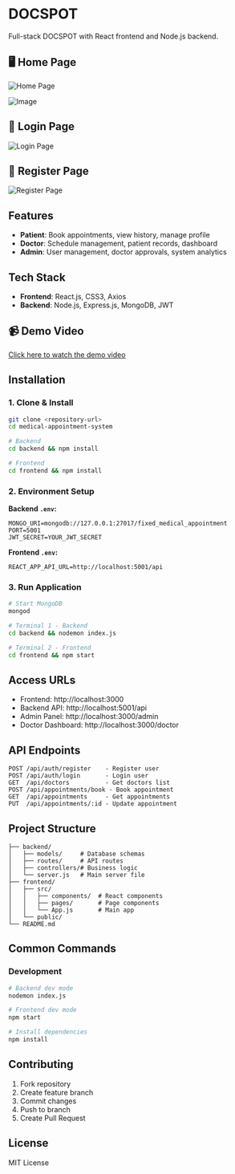 # DOCSPOT

Full-stack DOCSPOT with React frontend and Node.js backend.

## 🖥️ Home Page

![Home Page](https://github.com/user-attachments/assets/265cd6a2-bb94-466c-9482-98ab6e500eda)

![Image](https://github.com/user-attachments/assets/eb992531-39ff-4f8f-b6da-fa6c6439013e)

## 🔐 Login Page

![Login Page](https://github.com/user-attachments/assets/373d7ec9-8b82-40c8-83a3-a4599cf05384)


## 📝 Register Page

![Register Page](https://github.com/user-attachments/assets/5062a472-fef6-4b5c-895e54fbbd81fd83)

## Features
- **Patient**: Book appointments, view history, manage profile
- **Doctor**: Schedule management, patient records, dashboard
- **Admin**: User management, doctor approvals, system analytics

## Tech Stack
- **Frontend**: React.js, CSS3, Axios
- **Backend**: Node.js, Express.js, MongoDB, JWT

## 📹 Demo Video

[Click here to watch the demo video](https://drive.google.com/drive/folders/1yGO20TBS6oq1sfYr6acyTI2QzTLnxa6t)

## Installation

### 1. Clone & Install
```bash
git clone <repository-url>
cd medical-appointment-system

# Backend
cd backend && npm install

# Frontend  
cd frontend && npm install
```

### 2. Environment Setup

**Backend `.env`:**
```env
MONGO_URI=mongodb://127.0.0.1:27017/fixed_medical_appointment
PORT=5001
JWT_SECRET=YOUR_JWT_SECRET
```

**Frontend `.env`:**
```env
REACT_APP_API_URL=http://localhost:5001/api
```

### 3. Run Application
```bash
# Start MongoDB
mongod

# Terminal 1 - Backend
cd backend && nodemon index.js

# Terminal 2 - Frontend
cd frontend && npm start
```

## Access URLs
- Frontend: http://localhost:3000
- Backend API: http://localhost:5001/api
- Admin Panel: http://localhost:3000/admin
- Doctor Dashboard: http://localhost:3000/doctor

## API Endpoints
```
POST /api/auth/register    - Register user
POST /api/auth/login       - Login user
GET  /api/doctors          - Get doctors list
POST /api/appointments/book - Book appointment
GET  /api/appointments     - Get appointments
PUT  /api/appointments/:id - Update appointment
```

## Project Structure
```
├── backend/
│   ├── models/     # Database schemas
│   ├── routes/     # API routes
│   ├── controllers/# Business logic
│   └── server.js   # Main server file
├── frontend/
│   ├── src/
│   │   ├── components/  # React components
│   │   ├── pages/       # Page components
│   │   └── App.js       # Main app
│   └── public/
└── README.md
```

## Common Commands

### Development
```bash
# Backend dev mode
nodemon index.js

# Frontend dev mode
npm start

# Install dependencies
npm install
```

## Contributing
1. Fork repository
2. Create feature branch
3. Commit changes
4. Push to branch
5. Create Pull Request

## License
MIT License





